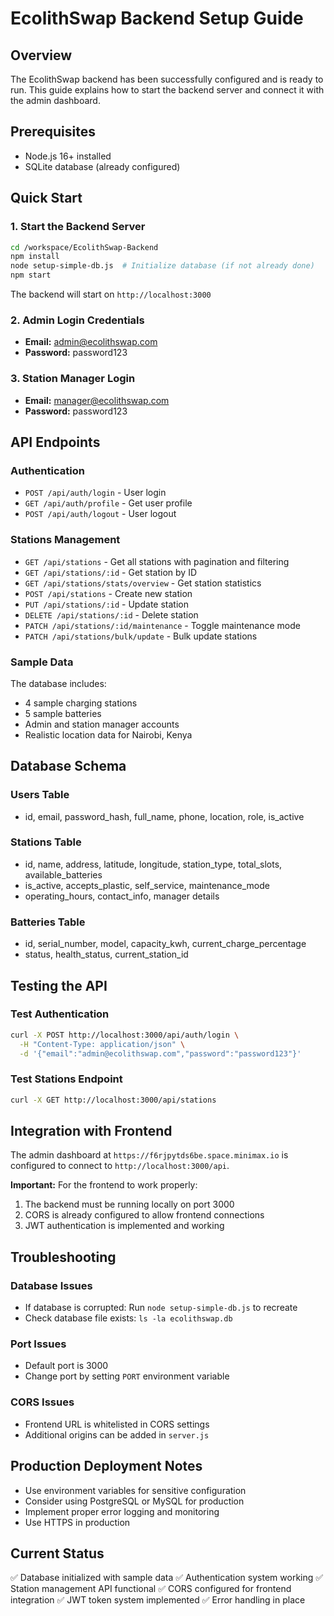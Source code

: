 # EcolithSwap Backend Setup Guide

## Overview
The EcolithSwap backend has been successfully configured and is ready to run. This guide explains how to start the backend server and connect it with the admin dashboard.

## Prerequisites
- Node.js 16+ installed
- SQLite database (already configured)

## Quick Start

### 1. Start the Backend Server
```bash
cd /workspace/EcolithSwap-Backend
npm install
node setup-simple-db.js  # Initialize database (if not already done)
npm start
```

The backend will start on `http://localhost:3000`

### 2. Admin Login Credentials
- **Email:** admin@ecolithswap.com
- **Password:** password123

### 3. Station Manager Login
- **Email:** manager@ecolithswap.com
- **Password:** password123

## API Endpoints

### Authentication
- `POST /api/auth/login` - User login
- `GET /api/auth/profile` - Get user profile
- `POST /api/auth/logout` - User logout

### Stations Management
- `GET /api/stations` - Get all stations with pagination and filtering
- `GET /api/stations/:id` - Get station by ID
- `GET /api/stations/stats/overview` - Get station statistics
- `POST /api/stations` - Create new station
- `PUT /api/stations/:id` - Update station
- `DELETE /api/stations/:id` - Delete station
- `PATCH /api/stations/:id/maintenance` - Toggle maintenance mode
- `PATCH /api/stations/bulk/update` - Bulk update stations

### Sample Data
The database includes:
- 4 sample charging stations
- 5 sample batteries
- Admin and station manager accounts
- Realistic location data for Nairobi, Kenya

## Database Schema

### Users Table
- id, email, password_hash, full_name, phone, location, role, is_active

### Stations Table
- id, name, address, latitude, longitude, station_type, total_slots, available_batteries
- is_active, accepts_plastic, self_service, maintenance_mode
- operating_hours, contact_info, manager details

### Batteries Table
- id, serial_number, model, capacity_kwh, current_charge_percentage
- status, health_status, current_station_id

## Testing the API

### Test Authentication
```bash
curl -X POST http://localhost:3000/api/auth/login \
  -H "Content-Type: application/json" \
  -d '{"email":"admin@ecolithswap.com","password":"password123"}'
```

### Test Stations Endpoint
```bash
curl -X GET http://localhost:3000/api/stations
```

## Integration with Frontend
The admin dashboard at `https://f6rjpytds6be.space.minimax.io` is configured to connect to `http://localhost:3000/api`. 

**Important:** For the frontend to work properly:
1. The backend must be running locally on port 3000
2. CORS is already configured to allow frontend connections
3. JWT authentication is implemented and working

## Troubleshooting

### Database Issues
- If database is corrupted: Run `node setup-simple-db.js` to recreate
- Check database file exists: `ls -la ecolithswap.db`

### Port Issues
- Default port is 3000
- Change port by setting `PORT` environment variable

### CORS Issues
- Frontend URL is whitelisted in CORS settings
- Additional origins can be added in `server.js`

## Production Deployment Notes
- Use environment variables for sensitive configuration
- Consider using PostgreSQL or MySQL for production
- Implement proper error logging and monitoring
- Use HTTPS in production

## Current Status
✅ Database initialized with sample data
✅ Authentication system working
✅ Station management API functional
✅ CORS configured for frontend integration
✅ JWT token system implemented
✅ Error handling in place
